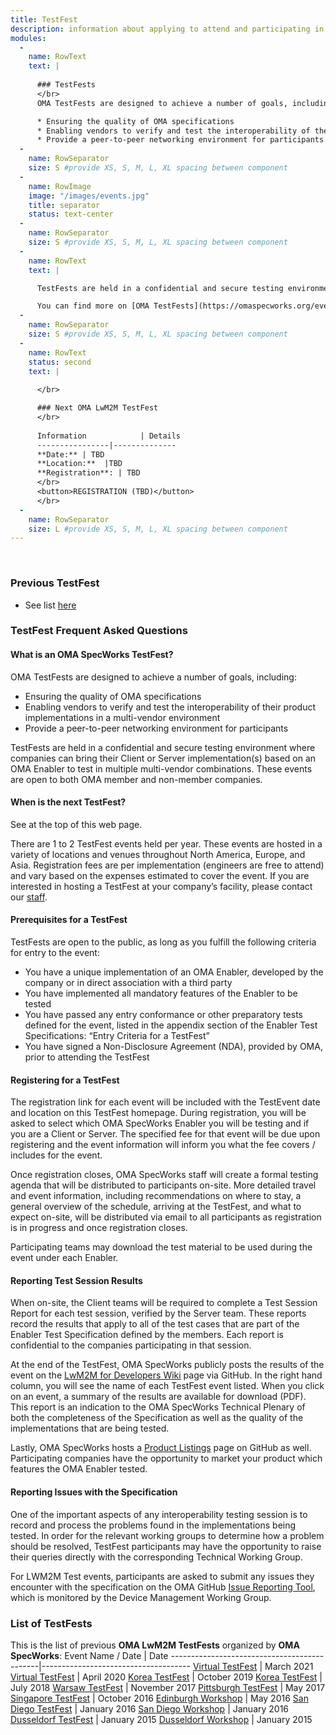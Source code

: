 ```yaml
---
title: TestFest
description: information about applying to attend and participating in an OMA TestFest
modules:
  -
    name: RowText
    text: | 
      
      ### TestFests
      </br>
      OMA TestFests are designed to achieve a number of goals, including:

      * Ensuring the quality of OMA specifications
      * Enabling vendors to verify and test the interoperability of their product implementations in a multi-vendor environment
      * Provide a peer-to-peer networking environment for participants
  -
    name: RowSeparator
    size: S #provide XS, S, M, L, XL spacing between component
  -
    name: RowImage
    image: "/images/events.jpg"
    title: separator
    status: text-center
  -
    name: RowSeparator
    size: S #provide XS, S, M, L, XL spacing between component
  -
    name: RowText
    text: | 

      TestFests are held in a confidential and secure testing environment where companies can bring their Client or Server implementation(s) based on an OMA Enabler to test in multiple multi-vendor combinations. These events are open to both OMA member and non-member companies.)

      You can find more on [OMA TestFests](https://omaspecworks.org/events/testfests-registration/) page.
  -
    name: RowSeparator
    size: S #provide XS, S, M, L, XL spacing between component
  -
    name: RowText
    status: second
    text: |
      
      </br>

      ### Next OMA LwM2M TestFest
      </br>
      
      Information            | Details
      ----------------|--------------
      **Date:** | TBD
      **Location:**  |TBD
      **Registration**: | TBD
      </br>
      <button>REGISTRATION (TBD)</button>
      </br>
  -
    name: RowSeparator
    size: L #provide XS, S, M, L, XL spacing between component
---
```

</br>

### Previous TestFest
* See list [here](#list-of-testfests)

### TestFest Frequent Asked Questions
#### What is an OMA SpecWorks TestFest?

OMA TestFests are designed to achieve a number of goals, including:

* Ensuring the quality of OMA specifications
* Enabling vendors to verify and test the interoperability of their product implementations in a multi-vendor environment
* Provide a peer-to-peer networking environment for participants

TestFests are held in a confidential and secure testing environment where companies can bring their Client or Server implementation(s) based on an OMA Enabler to test in multiple multi-vendor combinations. These events are open to both OMA member and non-member companies.

#### When is the next TestFest?

See at the top of this web page.

There are 1 to 2 TestFest events held per year. These events are hosted in a variety of locations and venues throughout North America, Europe, and Asia. Registration fees are per implementation (engineers are free to attend) and vary based on the expenses estimated to cover the event. If you are interested in hosting a TestFest at your company’s facility, please contact our [staff](https://omaspecworks.org/contact-us/).

#### Prerequisites for a TestFest

TestFests are open to the public, as long as you fulfill the following criteria for entry to the event:

* You have a unique implementation of an OMA Enabler, developed by the company or in direct association with a third party
* You have implemented all mandatory features of the Enabler to be tested
* You have passed any entry conformance or other preparatory tests defined for the event, listed in the appendix section of the Enabler Test Specifications: “Entry Criteria for a TestFest”
* You have signed a Non-Disclosure Agreement (NDA), provided by OMA, prior to attending the TestFest

#### Registering for a TestFest

The registration link for each event will be included with the TestEvent date and location on this TestFest homepage. During registration, you will be asked to select which OMA SpecWorks Enabler you will be testing and if you are a Client or Server. The specified fee for that event will be due upon registering and the event information will inform you what the fee covers / includes for the event.

Once registration closes, OMA SpecWorks staff will create a formal testing agenda that will be distributed to participants on-site. More detailed travel and event information, including recommendations on where to stay, a general overview of the schedule, arriving at the TestFest, and what to expect on-site, will be distributed via email to all participants as registration is in progress and once registration closes.

Participating teams may download the test material to be used during the event under each Enabler.

#### Reporting Test Session Results

When on-site, the Client teams will be required to complete a Test Session Report for each test session, verified by the Server team. These reports record the results that apply to all of the test cases that are part of the Enabler Test Specification defined by the members. Each report is confidential to the companies participating in that session.

At the end of the TestFest, OMA SpecWorks publicly posts the results of the event on the [LwM2M for Developers Wiki](https://github.com/OpenMobileAlliance/OMA_LwM2M_for_Developers/wiki/2016-October-TestFest-Results) page via GitHub. In the right hand column, you will see the name of each TestFest event listed. When you click on an event, a summary of the results are available for download (PDF). This report is an indication to the OMA SpecWorks Technical Plenary of both the completeness of the Specification as well as the quality of the implementations that are being tested.

Lastly, OMA SpecWorks hosts a [Product Listings](https://github.com/OpenMobileAlliance/OMA_LwM2M_for_Developers/wiki/Product-Listing) page on GitHub as well. Participating companies have the opportunity to market your product which features the OMA Enabler tested.

#### Reporting Issues with the Specification

One of the important aspects of any interoperability testing session is to record and process the problems found in the implementations being tested. In order for the relevant working groups to determine how a problem should be resolved, TestFest participants may have the opportunity to raise their queries directly with the corresponding Technical Working Group.

For LWM2M Test events, participants are asked to submit any issues they encounter with the specification on the OMA GitHub [Issue Reporting Tool](https://github.com/OpenMobileAlliance/OMA_LwM2M_for_Developers/issues), which is monitored by the Device Management Working Group.

### List of TestFests

This is the list of previous **OMA LwM2M TestFests** organized by **OMA SpecWorks**:
Event Name / Date                            | Date
---------------------------------------------|-------------------------------------
[Virtual TestFest](https://github.com/OpenMobileAlliance/OMA_LwM2M_for_Developers/wiki/Virtual-TestFest-Mar-2021)              | March 2021
[Virtual TestFest](https://github.com/OpenMobileAlliance/OMA_LwM2M_for_Developers/wiki/2020-Apr-Virtual-TestFest-Results)      | April 2020
[Korea TestFest](https://github.com/OpenMobileAlliance/OMA_LwM2M_for_Developers/wiki/2019-Oct-TestFest-Results)                   | October 2019
[Korea TestFest](https://github.com/OpenMobileAlliance/OMA_LwM2M_for_Developers/wiki/2018-Jul-TestFest-Results)                   | July 2018
[Warsaw TestFest](https://github.com/OpenMobileAlliance/OMA_LwM2M_for_Developers/wiki/2017-Nov-TestFest-Results)                   | November 2017
[Pittsburgh TestFest](https://github.com/OpenMobileAlliance/OMA_LwM2M_for_Developers/wiki/2016-May-IoT-Platform-Training-%28Workshop%29)  | May 2017
[Singapore TestFest](https://github.com/OpenMobileAlliance/OMA_LwM2M_for_Developers/wiki/2016-October-TestFest-Results)          | October 2016
[Edinburgh Workshop](https://github.com/OpenMobileAlliance/OMA_LwM2M_for_Developers/wiki/2017-May-TestFest-Results)              | May 2016
[San Diego TestFest](https://github.com/OpenMobileAlliance/OMA_LwM2M_for_Developers/wiki/2016-January-TestFest-Results)          | January 2016
[San Diego Workshop](https://github.com/OpenMobileAlliance/OMA_LwM2M_for_Developers/wiki/2016-January-Hands-on-IoT-Training-and-Workshop)  | January 2016
[Dusseldorf TestFest](https://github.com/OpenMobileAlliance/OMA_LwM2M_for_Developers/wiki/TestFest-Dusseldorf-26th-to-29th-Jan-2015)        | January 2015
[Dusseldorf Workshop](https://github.com/OpenMobileAlliance/OMA_LwM2M_for_Developers/wiki/Workshop-Dusseldorf-28th-Jan-2015)                | January 2015


